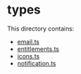 # types

This directory contains:

- [email.ts](src/lib/types/email.ts)
- [entitlements.ts](src/lib/types/entitlements.ts)
- [icons.ts](src/lib/types/icons.ts)
- [notification.ts](src/lib/types/notification.ts)